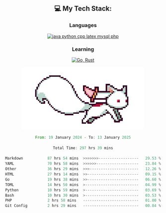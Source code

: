 
<div align="center">
<br>

## 💻 My Tech Stack:

### Languages

[![java python cpp latex mysql php](https://skillicons.dev/icons?i=java,python,cpp,latex,mysql,php)](https://skillicons.dev)

### Learning

[![Go, Rust](https://skillicons.dev/icons?i=go,rust)](https://skillicons.dev)

<center>

<img src="kyubey.gif" alt="Alt-Text" title="" >

</center>


<!--START_SECTION:waka-->

```rust
From: 19 January 2024 - To: 13 January 2025

Total Time: 297 hrs 39 mins

Markdown           87 hrs 54 mins  >>>>>>>------------------   29.53 %
YAML               70 hrs 58 mins  >>>>>>-------------------   23.84 %
Other              36 hrs 29 mins  >>>----------------------   12.26 %
HTML               27 hrs 14 mins  >>-----------------------   09.15 %
Go                 19 hrs 38 mins  >>-----------------------   06.60 %
TOML               14 hrs 50 mins  >------------------------   04.99 %
Python             10 hrs 59 mins  >------------------------   03.69 %
Bash               10 hrs 30 mins  >------------------------   03.53 %
PHP                2 hrs 58 mins   -------------------------   01.00 %
Git Config         2 hrs 29 mins   -------------------------   00.84 %
```

<!--END_SECTION:waka-->

